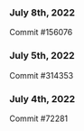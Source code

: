 ### July 8th, 2022

Commit #156076

### July 5th, 2022

Commit #314353


### July 4th, 2022

Commit #72281
